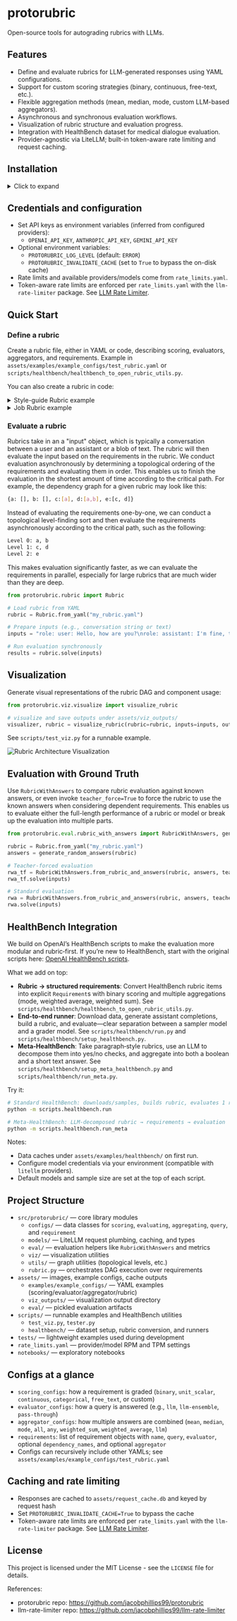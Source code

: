 # protorubric

Open-source tools for autograding rubrics with LLMs.

## Features
- Define and evaluate rubrics for LLM-generated responses using YAML configurations.
- Support for custom scoring strategies (binary, continuous, free-text, etc.).
- Flexible aggregation methods (mean, median, mode, custom LLM-based aggregators).
- Asynchronous and synchronous evaluation workflows.
- Visualization of rubric structure and evaluation progress.
- Integration with HealthBench dataset for medical dialogue evaluation.
- Provider-agnostic via LiteLLM; built-in token-aware rate limiting and request caching.

## Installation
<details>
<summary>Click to expand</summary>
Requirements: Python 3.10 or higher.

First, install [uv](https://github.com/astral-sh/uv) (a drop-in, faster replacement for `pip`):

```bash
# via the official install script
curl -Ls https://astral.sh/uv/install.sh | sh
# or with Homebrew
brew install astral-sh/uv/uv
```

Then install the package and core dependencies:

```bash
git clone https://github.com/jacobphillips99/protorubric
cd protorubric
uv pip install -r requirements.txt     # core deps
uv pip install -e .                    # editable install
```

2. (Optional) Install visualization dependencies:
   ```bash
   uv pip install -r requirements-viz.txt
   ```

3. Install Graphviz for network diagrams:
   - macOS: `brew install graphviz`
   - Ubuntu/Debian: `sudo apt-get install graphviz`
</details>

## Credentials and configuration

- Set API keys as environment variables (inferred from configured providers):
  - `OPENAI_API_KEY`, `ANTHROPIC_API_KEY`, `GEMINI_API_KEY`
- Optional environment variables:
  - `PROTORUBRIC_LOG_LEVEL` (default: `ERROR`)
  - `PROTORUBRIC_INVALIDATE_CACHE` (set to `True` to bypass the on-disk cache)
- Rate limits and available providers/models come from `rate_limits.yaml`.
- Token-aware rate limits are enforced per `rate_limits.yaml` with the `llm-rate-limiter` package. See [LLM Rate Limiter](https://github.com/jacobphillips99/llm-rate-limiter).

## Quick Start

### Define a rubric

Create a rubric file, either in YAML or code, describing scoring, evaluators, aggregators, and requirements.
Example in `assets/examples/example_configs/test_rubric.yaml` or `scripts/healthbench/healthbench_to_open_rubric_utils.py`.

You can also create a rubric in code:
<details>
<summary>Style-guide Rubric example</summary>
Construct a rubric for grading a response based on grammar and tone.

```python
from protorubric.configs.evaluating import ModelEvaluatorConfig
from protorubric.configs.query import QueryConfig
from protorubric.configs.requirement import RequirementConfig
from protorubric.configs.aggregating import WeightedAverageAggregatingConfig
from protorubric.rubric import Rubric

llm_judge = ModelEvaluatorConfig(model="gpt-4o", provider="openai")

grammar_requirement = RequirementConfig(
   name="grammar",
   query=QueryConfig(instruction="Is the response grammatically correct?", scoring_config="binary"),
   evaluator=llm_judge,
)

tone_requirement = RequirementConfig(
   name="tone",
   query=QueryConfig(instruction="What tone does the response have?", scoring_config="unit_scalar"),
   evaluator=llm_judge,
)

overall_score_requirement = RequirementConfig(
   name="overall_score",
   aggregator=WeightedAverageAggregatingConfig(weights=[0.9, 0.1]),
   dependency_names=["grammar", "tone"],
)

rubric = Rubric(requirements=[grammar_requirement, tone_requirement, overall_score_requirement])
```

</details>

<details>
<summary>Job Rubric example</summary>

Construct a rubric for determining whether the valuation of Scale AI is over 25 billion dollars.

```python
from protorubric.configs.evaluating import ModelEvaluatorConfig, PassThroughEvaluatorConfig
from protorubric.configs.query import QueryConfig, NullQueryConfig
from protorubric.configs.requirement import RequirementConfig
from protorubric.configs.aggregating import AllAggregatingConfig, LLMAggregatingConfig
from protorubric.rubric import Rubric

llm_judge = ModelEvaluatorConfig(model="gpt-4o", provider="openai")

research_requirement = RequirementConfig(
   name="research",
   query=QueryConfig(instruction="research the company", scoring_config="free_text"),
   evaluator=llm_judge,
)
arr_requirement = RequirementConfig(
   name="arr",
   query=QueryConfig(instruction="determine the ARR of the company", scoring_config="free_text"),
   evaluator=llm_judge,
   dependency_names=["research"],
)
arr_multiples_requirement = RequirementConfig(
   name="arr_multiples",
   query=QueryConfig(instruction="determine ARR multiples of similar companies", scoring_config="free_text"),
   evaluator=llm_judge,
   dependency_names=["research"],
)
valuation_requirement = RequirementConfig(
   name="valuation",
   query=QueryConfig(instruction="determine the valuation of the company", scoring_config="free_text"),
   evaluator=llm_judge,
   dependency_names=["arr", "arr_multiples"],
)

# Aggregate boolean conclusion using dependent results
bool_final = RequirementConfig(
   name="is_over_25b",
   query=NullQueryConfig(),
   dependency_names=["valuation"],
   evaluator=PassThroughEvaluatorConfig(),
   aggregator=AllAggregatingConfig(),
)

# Free-text explanation combining dependent results
default_summary_prompt = (
   "Summarize the available information and conclude in one sentence."
)
text_final = RequirementConfig(
   name="explanation",
   query=NullQueryConfig(),
   dependency_names=["valuation", "arr", "arr_multiples", "research"],
   evaluator=PassThroughEvaluatorConfig(),
   aggregator=LLMAggregatingConfig(model="gpt-4o", aggregation_prompt=default_summary_prompt),
)

rubric = Rubric(requirements=[
   research_requirement, arr_requirement, arr_multiples_requirement,
   valuation_requirement, bool_final, text_final
])
```
</details>

### Evaluate a rubric
Rubrics take in an a "input" object, which is typically a conversation between a user and an assistant or a blob of text. The rubric will then evaluate the input based on the requirements in the rubric. We conduct evaluation asynchronously by determining a topological ordering of the requirements and evaluating them in order. This enables us to finish the evaluation in the shortest amount of time according to the critical path. For example, the dependency graph for a given rubric may look like this:
```bash
{a: [], b: [], c:[a], d:[a,b], e:[c, d]}
```
Instead of evaluating the requirements one-by-one, we can conduct a topological level-finding sort and then evaluate the requirements asynchronously according to the critical path, such as the following:
```bash
Level 0: a, b
Level 1: c, d
Level 2: e
```
This makes evaluation significantly faster, as we can evaluate the requirements in parallel, especially for large rubrics that are much wider than they are deep.



```python
from protorubric.rubric import Rubric

# Load rubric from YAML
rubric = Rubric.from_yaml("my_rubric.yaml")

# Prepare inputs (e.g., conversation string or text)
inputs = "role: user: Hello, how are you?\nrole: assistant: I'm fine, thank you!"

# Run evaluation synchronously
results = rubric.solve(inputs)
```


## Visualization

Generate visual representations of the rubric DAG and component usage:

```python
from protorubric.viz.visualize import visualize_rubric

# visualize and save outputs under assets/viz_outputs/
visualizer, rubric = visualize_rubric(rubric=rubric, inputs=inputs, output_dir="assets/viz_outputs")
```

See `scripts/test_viz.py` for a runnable example.

![Rubric Architecture Visualization](assets/imgs/simple_rubric_viz.png)

## Evaluation with Ground Truth

Use `RubricWithAnswers` to compare rubric evaluation against known answers, or even invoke `teacher_force=True` to force the rubric to use the known answers when considering dependent requirements. This enables us to evaluate either the full-length performance of a rubric or model or break up the evaluation into multiple parts.

```python
from protorubric.eval.rubric_with_answers import RubricWithAnswers, generate_random_answers

rubric = Rubric.from_yaml("my_rubric.yaml")
answers = generate_random_answers(rubric)

# Teacher-forced evaluation
rwa_tf = RubricWithAnswers.from_rubric_and_answers(rubric, answers, teacher_force=True)
rwa_tf.solve(inputs)

# Standard evaluation
rwa = RubricWithAnswers.from_rubric_and_answers(rubric, answers, teacher_force=False)
rwa.solve(inputs)
```

## HealthBench Integration
We build on OpenAI’s HealthBench scripts to make the evaluation more modular and rubric‑first. If you’re new to HealthBench, start with the original scripts here: [OpenAI HealthBench scripts](https://github.com/openai/simple-evals/tree/main/healthbench_scripts).

What we add on top:
- **Rubric → structured requirements**: Convert HealthBench rubric items into explicit `Requirement`s with binary scoring and multiple aggregations (mode, weighted average, weighted sum). See `scripts/healthbench/healthbench_to_open_rubric_utils.py`.
- **End‑to‑end runner**: Download data, generate assistant completions, build a rubric, and evaluate—clear separation between a sampler model and a grader model. See `scripts/healthbench/run.py` and `scripts/healthbench/setup_healthbench.py`.
- **Meta‑HealthBench**: Take paragraph‑style rubrics, use an LLM to decompose them into yes/no checks, and aggregate into both a boolean and a short text answer. See `scripts/healthbench/setup_meta_healthbench.py` and `scripts/healthbench/run_meta.py`.

Try it:
```bash
# Standard HealthBench: downloads/samples, builds rubric, evaluates 1 row
python -m scripts.healthbench.run

# Meta‑HealthBench: LLM‑decomposed rubric → requirements → evaluation
python -m scripts.healthbench.run_meta
```

Notes:
- Data caches under `assets/examples/healthbench/` on first run.
- Configure model credentials via your environment (compatible with `litellm` providers).
- Default models and sample size are set at the top of each script.

## Project Structure

- `src/protorubric/` — core library modules
  - `configs/` — data classes for `scoring`, `evaluating`, `aggregating`, `query`, and `requirement`
  - `models/` — LiteLLM request plumbing, caching, and types
  - `eval/` — evaluation helpers like `RubricWithAnswers` and metrics
  - `viz/` — visualization utilities
  - `utils/` — graph utilities (topological levels, etc.)
  - `rubric.py` — orchestrates DAG execution over requirements
- `assets/` — images, example configs, cache outputs
  - `examples/example_configs/` — YAML examples (scoring/evaluator/aggregator/rubric)
  - `viz_outputs/` — visualization output directory
  - `eval/` — pickled evaluation artifacts
- `scripts/` — runnable examples and HealthBench utilities
  - `test_viz.py`, `tester.py`
  - `healthbench/` — dataset setup, rubric conversion, and runners
- `tests/` — lightweight examples used during development
- `rate_limits.yaml` — provider/model RPM and TPM settings
- `notebooks/` — exploratory notebooks

## Configs at a glance

- `scoring_configs`: how a requirement is graded (`binary`, `unit_scalar`, `continuous`, `categorical`, `free_text`, or custom)
- `evaluator_configs`: how a query is answered (e.g., `llm`, `llm-ensemble`, `pass-through`)
- `aggregator_configs`: how multiple answers are combined (`mean`, `median`, `mode`, `all`, `any`, `weighted_sum`, `weighted_average`, `llm`)
- `requirements`: list of requirement objects with `name`, `query`, `evaluator`, optional `dependency_names`, and optional `aggregator`
- Configs can recursively include other YAMLs; see `assets/examples/example_configs/test_rubric.yaml`

## Caching and rate limiting

- Responses are cached to `assets/request_cache.db` and keyed by request hash
- Set `PROTORUBRIC_INVALIDATE_CACHE=True` to bypass the cache
- Token-aware rate limits are enforced per `rate_limits.yaml` with the `llm-rate-limiter` package. See [LLM Rate Limiter](https://github.com/jacobphillips99/llm-rate-limiter).

## License

This project is licensed under the MIT License - see the `LICENSE` file for details.

References:
- protorubric repo: https://github.com/jacobphillips99/protorubric
- llm-rate-limiter repo: https://github.com/jacobphillips99/llm-rate-limiter
